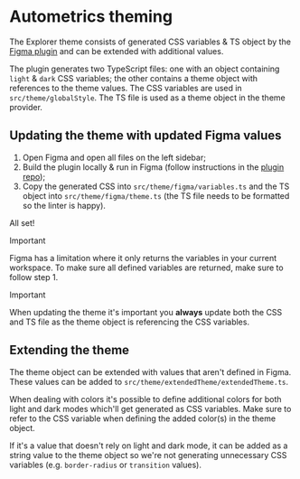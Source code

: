 # Autometrics theming

The Explorer theme consists of generated CSS variables & TS object by the [Figma
plugin](https://github.com/oscarvz/figma-plugin) and can be extended with
additional values.

The plugin generates two TypeScript files: one with an object containing `light`
& `dark` CSS variables; the other contains a theme object with references to the
theme values.
The CSS variables are used in `src/theme/globalStyle`. The TS file is used as a
theme object in the theme provider.

## Updating the theme with updated Figma values

1. Open Figma and open all files on the left sidebar;
2. Build the plugin locally & run in Figma (follow instructions in the
  [plugin repo](https://github.com/oscarvz/figma-plugin));
3. Copy the generated CSS into `src/theme/figma/variables.ts` and the TS object
  into `src/theme/figma/theme.ts` (the TS file needs to be formatted so the
  linter is happy).

All set!

> [!important]
> Figma has a limitation where it only returns the variables in your current
> workspace. To make sure all defined variables are returned, make sure to
> follow step 1.

> [!important]
> When updating the theme it's important you **always** update both the CSS and
> TS file as the theme object is referencing the CSS variables.


## Extending the theme

The theme object can be extended with values that aren't defined in Figma. These
values can be added to `src/theme/extendedTheme/extendedTheme.ts`.

When dealing with colors it's possible to define additional colors for both
light and dark modes which'll get generated as CSS variables. Make sure to refer
to the CSS variable when defining the added color(s) in the theme object.

If it's a value that doesn't rely on light and dark mode, it can be added as a
string value to the theme object so we're not generating unnecessary CSS
variables (e.g. `border-radius` or `transition` values).
